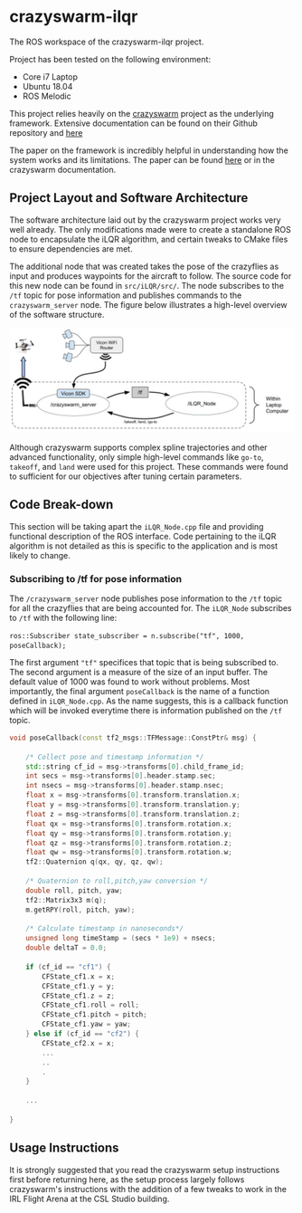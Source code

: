 # crazyswarm-ilqr

The ROS workspace of the crazyswarm-ilqr project.

Project has been tested on the following environment:
- Core i7 Laptop
- Ubuntu 18.04
- ROS Melodic

This project relies heavily on the [crazyswarm](https://github.com/USC-ACTLab/crazyswarm) project as the underlying framework. Extensive documentation can be found on their Github repository and [here](https://crazyswarm.readthedocs.io/en/latest/index.html)

The paper on the framework is incredibly helpful in understanding how the system works and its limitations. The paper can be found [here](http://usc-actlab.github.io/publications/Preiss_ICRA2017.pdf) or in the crazyswarm documentation.


## Project Layout and Software Architecture

The software architecture laid out by the crazyswarm project works very well already. The only modifications made were to create a standalone ROS node to encapsulate the iLQR algorithm, and certain tweaks to CMake files to ensure dependencies are met.

The additional node that was created takes the pose of the crazyflies as input and produces waypoints for the aircraft to follow. The source code for this new node can be found in `src/iLQR/src/`. The node subscribes to the `/tf` topic for pose information and publishes commands to the `crazyswarm_server` node. The figure below illustrates a high-level overview of the software structure.

![Node Architecture](./doc/node_architecture.jpg)

Although crazyswarm supports complex spline trajectories and other advanced functionality, only simple high-level commands like `go-to`, `takeoff`, and `land` were used for this project. These commands were found to sufficient for our objectives after tuning certain parameters.


## Code Break-down

This section will be taking apart the `iLQR_Node.cpp` file and providing functional description of the ROS interface. Code pertaining to the iLQR algorithm is not detailed as this is specific to the application and is most likely to change.

### Subscribing to /tf for pose information

The `/crazyswarm_server` node publishes pose information to the `/tf` topic for all the crazyflies that are being accounted for. The `iLQR_Node` subscribes to `/tf` with the following line:

```ros::Subscriber state_subscriber = n.subscribe("tf", 1000, poseCallback);```

The first argument `"tf"` specifices that topic that is being subscribed to. The second argument is a measure of the size of an input buffer. The default value of 1000 was found to work without problems. Most importantly, the final argument `poseCallback` is the name of a function defined in `iLQR_Node.cpp`. As the name suggests, this is a callback function which will be invoked everytime there is information published on the `/tf` topic.


```c++
void poseCallback(const tf2_msgs::TFMessage::ConstPtr& msg) {

    /* Collect pose and timestamp information */
    std::string cf_id = msg->transforms[0].child_frame_id;
    int secs = msg->transforms[0].header.stamp.sec;
    int nsecs = msg->transforms[0].header.stamp.nsec;
    float x = msg->transforms[0].transform.translation.x;
    float y = msg->transforms[0].transform.translation.y;
    float z = msg->transforms[0].transform.translation.z;
    float qx = msg->transforms[0].transform.rotation.x;
    float qy = msg->transforms[0].transform.rotation.y;
    float qz = msg->transforms[0].transform.rotation.z;
    float qw = msg->transforms[0].transform.rotation.w;
    tf2::Quaternion q(qx, qy, qz, qw);

    /* Quaternion to roll,pitch,yaw conversion */
    double roll, pitch, yaw;
    tf2::Matrix3x3 m(q);
    m.getRPY(roll, pitch, yaw);

    /* Calculate timestamp in nanoseconds*/
    unsigned long timeStamp = (secs * 1e9) + nsecs;
    double deltaT = 0.0;

    if (cf_id == "cf1") {
        CFState_cf1.x = x;
        CFState_cf1.y = y;
        CFState_cf1.z = z;
        CFState_cf1.roll = roll;
        CFState_cf1.pitch = pitch;
        CFState_cf1.yaw = yaw;
    } else if (cf_id == "cf2") {
        CFState_cf2.x = x;
        ...
        ..
        .
    }

    ...

}
```

## Usage Instructions

It is strongly suggested that you read the crazyswarm setup instructions first before returning here, as the setup process largely follows crazyswarm's instructions with the addition of a few tweaks to work in the IRL Flight Arena at the CSL Studio building.
